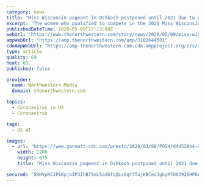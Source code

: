 ```yaml
---
category: news
title: "Miss Wisconsin pageant in Oshkosh postponed until 2021 due to coronavirus pandemic"
excerpt: "The women who qualified to compete in the 2020 Miss Wisconsin pageant will still be eligible to participate in the rescheduled competition next year."
publishedDateTime: 2020-05-09T17:13:00Z
webUrl: "https://www.thenorthwestern.com/story/news/2020/05/09/miss-wisconsin-pageant-oshkosh-postponed-until-2021-due-covid-19/3102644001/"
ampWebUrl: "https://amp.thenorthwestern.com/amp/3102644001"
cdnAmpWebUrl: "https://amp-thenorthwestern-com.cdn.ampproject.org/c/s/amp.thenorthwestern.com/amp/3102644001"
type: article
quality: 69
heat: 69
published: false

provider:
  name: Northwestern Media
  domain: thenorthwestern.com

topics:
  - Coronavirus in US
  - Coronavirus

tags:
  - US-WI

images:
  - url: "https://www.gannett-cdn.com/presto/2020/03/08/POSH/d4d529b4-c2ec-4e7d-956a-d56fa16503b4-OSH_Miss_Oshkosh_2020_results_01.jpg?auto=webp&crop=1999,1124,x1,y329&format=pjpg&width=1200"
    width: 1200
    height: 675
    title: "Miss Wisconsin pageant in Oshkosh postponed until 2021 due to coronavirus pandemic"

secured: "5RHVpRCJPSKpjb4P3IhB7SmL5adbfqQLxGqtfTajKBCezJgkyM7UA392SHPOeIeovjtANf3OxxVyoEIX2Ypo+A+YBU5T7ZBvvB5o4EfBwZO1SHjO5Ik6hW6B16M/Yo5ufQ9efTXXN2udKAp1SnzRXkSL6jMFy3GI32AzoojESA2Dbd7rCa+ceYmkjehGayEeWcQZwuJB9IYjuzbKhlyBPX/wf5oO3pez+UvRHrjctBW1PuArk+uptyeS3tZoOPHQJTqYMrzXraQZZ1n/7ZvybMNVQFHvXRXJxjttughvsdTHtkFrappcfM/2g/b1z9r+;YePuAAvZeN9ow1yi/flhGQ=="
---
```


